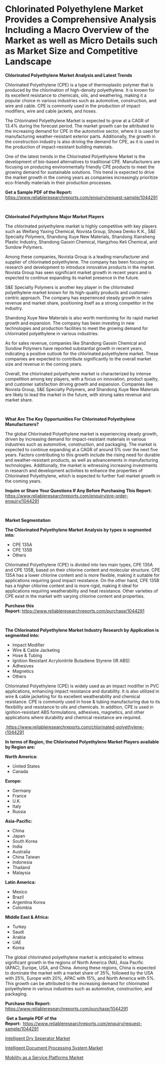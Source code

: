 <p><h1>Chlorinated Polyethylene Market Provides a Comprehensive Analysis Including a Macro Overview of the Market as well as Micro Details such as Market Size and Competitive Landscape</h1></p><p><strong>Chlorinated Polyethylene Market Analysis and Latest Trends</strong></p>
<p><p>Chlorinated Polyethylene (CPE) is a type of thermoplastic polymer that is produced by the chlorination of high-density polyethylene. It is known for its excellent resistance to chemicals, oils, and weathering, making it a popular choice in various industries such as automotive, construction, and wire and cable. CPE is commonly used in the production of impact modifiers, wire and cable jackets, and hoses.</p><p>The Chlorinated Polyethylene Market is expected to grow at a CAGR of 13.4% during the forecast period. The market growth can be attributed to the increasing demand for CPE in the automotive sector, where it is used for manufacturing weather-resistant exterior parts. Additionally, the growth in the construction industry is also driving the demand for CPE, as it is used in the production of impact-resistant building materials.</p><p>One of the latest trends in the Chlorinated Polyethylene Market is the development of bio-based alternatives to traditional CPE. Manufacturers are focusing on producing environmentally friendly CPE products to meet the growing demand for sustainable solutions. This trend is expected to drive the market growth in the coming years as companies increasingly prioritize eco-friendly materials in their production processes.</p></p>
<p><strong>Get a Sample PDF of the Report:&nbsp;</strong> <a href="https://www.reliableresearchreports.com/enquiry/request-sample/1044291">https://www.reliableresearchreports.com/enquiry/request-sample/1044291</a></p>
<p>&nbsp;</p>
<p><strong>Chlorinated Polyethylene Major Market Players</strong></p>
<p><p>The chlorinated polyethylene market is highly competitive with key players such as Weifang Yaxing Chemical, Novista Group, Showa Denko K.K., S&E Specialty Polymers, Shandong Xuye New Materials, Shandong Xiansheng Plastic Industry, Shandong Gaoxin Chemical, Hangzhou Keli Chemical, and Sundow Polymers.</p><p>Among these companies, Novista Group is a leading manufacturer and supplier of chlorinated polyethylene. The company has been focusing on research and development to introduce innovative products in the market. Novista Group has seen significant market growth in recent years and is expected to continue expanding its market presence in the future.</p><p>S&E Specialty Polymers is another key player in the chlorinated polyethylene market known for its high-quality products and customer-centric approach. The company has experienced steady growth in sales revenue and market share, positioning itself as a strong competitor in the industry.</p><p>Shandong Xuye New Materials is also worth mentioning for its rapid market growth and expansion. The company has been investing in new technologies and production facilities to meet the growing demand for chlorinated polyethylene in various industries.</p><p>As for sales revenue, companies like Shandong Gaoxin Chemical and Sundow Polymers have reported substantial growth in recent years, indicating a positive outlook for the chlorinated polyethylene market. These companies are expected to contribute significantly to the overall market size and revenue in the coming years.</p><p>Overall, the chlorinated polyethylene market is characterized by intense competition among key players, with a focus on innovation, product quality, and customer satisfaction driving growth and expansion. Companies like Novista Group, S&E Specialty Polymers, and Shandong Xuye New Materials are likely to lead the market in the future, with strong sales revenue and market share.</p></p>
<p>&nbsp;</p>
<p><strong>What Are The Key Opportunities For Chlorinated Polyethylene Manufacturers?</strong></p>
<p><p>The global Chlorinated Polyethylene market is experiencing steady growth, driven by increasing demand for impact-resistant materials in various industries such as automotive, construction, and packaging. The market is expected to continue expanding at a CAGR of around 5% over the next five years. Factors contributing to this growth include the rising need for durable and weather-resistant products, as well as advancements in manufacturing technologies. Additionally, the market is witnessing increasing investments in research and development activities to enhance the properties of Chlorinated Polyethylene, which is expected to further fuel market growth in the coming years.</p></p>
<p><strong>Inquire or Share Your Questions If Any Before Purchasing This Report:</strong> <a href="https://www.reliableresearchreports.com/enquiry/pre-order-enquiry/1044291">https://www.reliableresearchreports.com/enquiry/pre-order-enquiry/1044291</a></p>
<p>&nbsp;</p>
<p><strong>Market Segmentation</strong></p>
<p><strong>The Chlorinated Polyethylene Market Analysis by types is segmented into:</strong></p>
<p><ul><li>CPE 135A</li><li>CPE 135B</li><li>Others</li></ul></p>
<p><p>Chlorinated Polyethylene (CPE) is divided into two main types, CPE 135A and CPE 135B, based on their chlorine content and molecular structure. CPE 135A has a lower chlorine content and is more flexible, making it suitable for applications requiring good impact resistance. On the other hand, CPE 135B has a higher chlorine content and is more rigid, making it ideal for applications requiring weatherability and heat resistance. Other varieties of CPE exist in the market with varying chlorine content and properties.</p></p>
<p><strong>Purchase this Report:&nbsp;</strong><a href="https://www.reliableresearchreports.com/purchase/1044291">https://www.reliableresearchreports.com/purchase/1044291</a></p>
<p>&nbsp;</p>
<p><strong>The Chlorinated Polyethylene Market Industry Research by Application is segmented into:</strong></p>
<p><ul><li>Impact Modifier</li><li>Wire & Cable Jacketing</li><li>Hose & Tubing</li><li>Ignition Resistant Acrylonitrile Butadiene Styrene (IR ABS)</li><li>Adhesives</li><li>Magnetics</li><li>Others</li></ul></p>
<p><p>Chlorinated Polyethylene (CPE) is widely used as an impact modifier in PVC applications, enhancing impact resistance and durability. It is also utilized in wire & cable jacketing for its excellent weatherability and chemical resistance. CPE is commonly used in hose & tubing manufacturing due to its flexibility and resistance to oils and chemicals. In addition, CPE is used in ignition-resistant ABS formulations, adhesives, magnetics, and other applications where durability and chemical resistance are required.</p></p>
<p><a href="https://www.reliableresearchreports.com/chlorinated-polyethylene-r1044291">&nbsp;https://www.reliableresearchreports.com/chlorinated-polyethylene-r1044291</a></p>
<p><strong>In terms of Region, the Chlorinated Polyethylene Market Players available by Region are:</strong></p>
<p>
    <p> <strong> North America: </strong>
        <ul>
            <li>United States</li>
            <li>Canada</li>
        </ul>
        </p> 
    <p> <strong> Europe: </strong>
        <ul>
            <li>Germany</li>
            <li>France</li>
            <li>U.K.</li>
            <li>Italy</li>
            <li>Russia</li>
        </ul>
        </p> 
    <p> <strong> Asia-Pacific: </strong>
        <ul>
            <li>China</li>
            <li>Japan</li>
            <li>South Korea</li>
            <li>India</li>
            <li>Australia</li>
            <li>China Taiwan</li>
            <li>Indonesia</li>
            <li>Thailand</li>
            <li>Malaysia</li>
        </ul>
        </p> 
    <p> <strong> Latin America: </strong>
        <ul>
            <li>Mexico</li>
            <li>Brazil</li>
            <li>Argentina Korea</li>
            <li>Colombia</li>
        </ul>
        </p> 
    <p> <strong> Middle East & Africa: </strong>
        <ul>
            <li>Turkey</li>
            <li>Saudi</li>
            <li>Arabia</li>
            <li>UAE</li>
            <li>Korea</li>
        </ul>
    </p>
    </p>
<p><p>The global chlorinated polyethylene market is anticipated to witness significant growth in the regions of North America (NA), Asia Pacific (APAC), Europe, USA, and China. Among these regions, China is expected to dominate the market with a market share of 35%, followed by the USA with 25%, Europe with 20%, APAC with 15%, and North America with 5%. This growth can be attributed to the increasing demand for chlorinated polyethylene in various industries such as automotive, construction, and packaging.</p></p>
<p><strong>Purchase this Report: </strong><a href="https://www.reliableresearchreports.com/purchase/1044291">https://www.reliableresearchreports.com/purchase/1044291</a></p>
<p>&nbsp;<strong>Get a Sample PDF of the Report:&nbsp;&nbsp;</strong><a href="https://www.reliableresearchreports.com/enquiry/request-sample/1044291">https://www.reliableresearchreports.com/enquiry/request-sample/1044291</a></p>
<p><strong></strong></p>
<p><p><a href="https://issuu.com/reportprime-2/docs/intelligent-dry-seperator-market-size-2030.pptx">Intelligent Dry Seperator Market</a></p><p><a href="https://github.com/nicholepatriciadoylenwnrjr0/Market-Research-Report-List-3/blob/main/intelligent-document-processing-system-market.md">Intelligent Document Processing System Market</a></p><p><a href="https://github.com/gamblestampleyjenny50m5sl6/Market-Research-Report-List-3/blob/main/mobility-as-a-service-platforms-market.md">Mobility as a Service Platforms Market</a></p></p>